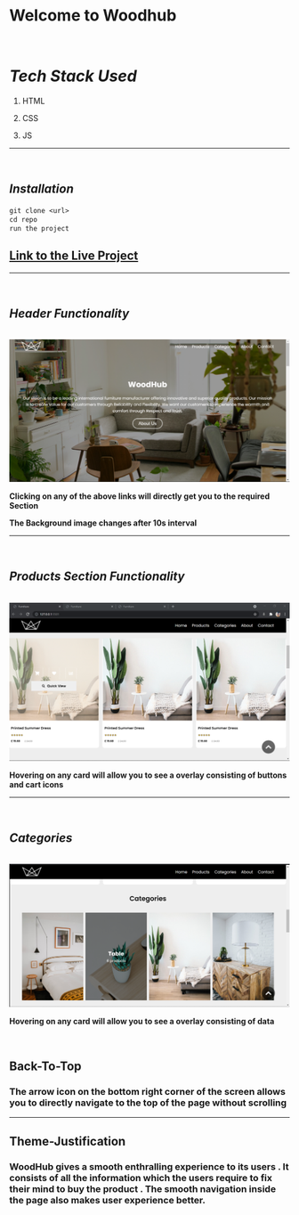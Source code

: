 # Welcome to Woodhub

</br>

# _Tech Stack Used_

1.  HTML
2.  CSS

3.  JS

---

</br>

## _Installation_

```
git clone <url>
cd repo
run the project
```

## [Link to the Live Project](https://jonav01.github.io/WebOCode-Furniture/)

---

</br>

## _Header Functionality_

</br>

<img src="assets\screenshots\ss1.PNG" alt="img-1">

**Clicking on any of the above links will directly get you to the required Section**

**The Background image changes after 10s interval**

---

</br>

## _Products Section Functionality_

</br>

<img src="assets\screenshots\ss2.png" alt="img-2">

**Hovering on any card will allow you to see a overlay consisting of buttons and cart icons**

---

</br>

## _Categories_

</br>

<img src="assets\screenshots\ss3.png" alt="img-3">

**Hovering on any card will allow you to see a overlay consisting of data**

</br>

## Back-To-Top



### **The arrow icon on the bottom right corner of the screen allows you to directly navigate to the top of the page without scrolling**

---

## Theme-Justification


### WoodHub gives a smooth enthralling experience to its users . It consists of all the information which the users require to fix their mind to buy the product . The smooth navigation inside the page also makes user experience better.
